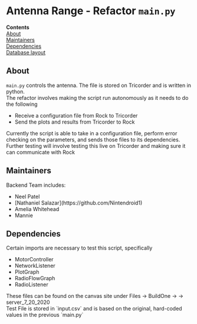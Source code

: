 # Antenna Range - Refactor `main.py`

**Contents**<br>
[About](#about)<br>
[Maintainers](#maintainers)<br>
[Dependencies](#dependencies)<br>
[Database layout](#database-layout)

## About
`main.py` controls the antenna. The file is stored on Tricorder and is written in python. <br>
The refactor involves making the script run autonomously as it needs to do the following
<ul>
  <li>Receive a configuration file from Rock to Tricorder</li>
  <li>Send the plots and results from Tricorder to Rock</li>
</ul>
Currently the script is able to take in a configuration file, perform error checking on the parameters, and sends those files to its dependencies. <br>
Further testing will involve testing this live on Tricorder and making sure it can communicate with Rock

## Maintainers
Backend Team includes:
<ul>
    <li>Neel Patel</li>
    <li>[Nathaniel Salazar](https://github.com/Nintendroid1)</li>
    <li>Amelia Whitehead</li>
    <li>Mannie</li>
</ul>

## Dependencies
Certain imports are necessary to test this script, specifically 
<ul>
  <li>MotorController</li>
  <li>NetworkListener</li>
  <li>PlotGraph</li>
  <li>RadioFlowGraph</li>
  <li>RadioListener</li>
</ul>
These files can be found on the canvas site under Files -> BuildOne -> -> server_7_20_2020 <br>
Test File is stored in `input.csv` and is based on the original, hard-coded values in the previous `main.py`
